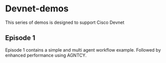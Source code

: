 # Devnet-demos
This series of demos is designed to support Cisco Devnet

## Episode 1

Episode 1 contains a simple and multi agent workflow example. Followed by enhanced performance using AGNTCY.

